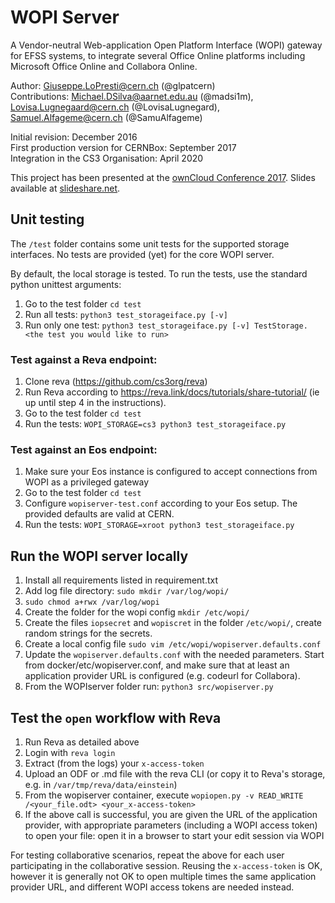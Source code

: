 # WOPI Server

A Vendor-neutral Web-application Open Platform Interface (WOPI) gateway for EFSS systems,
to integrate several Office Online platforms including Microsoft Office Online and Collabora Online.

Author: Giuseppe.LoPresti@cern.ch (@glpatcern) <br/>
Contributions: Michael.DSilva@aarnet.edu.au (@madsi1m), Lovisa.Lugnegaard@cern.ch (@LovisaLugnegard), Samuel.Alfageme@cern.ch (@SamuAlfageme)

Initial revision: December 2016 <br/>
First production version for CERNBox: September 2017 <br/>
Integration in the CS3 Organisation: April 2020

This project has been presented at the [ownCloud Conference 2017](https://occon17.owncloud.org).
Slides available at [slideshare.net](https://www.slideshare.net/giuseppelopresti/collaborative-editing-and-more-in-cernbox).

## Unit testing

The `/test` folder contains some unit tests for the supported storage interfaces. No tests are provided (yet) for the core WOPI server.

By default, the local storage is tested. To run the tests, use the standard python unittest arguments:

1. Go to the test folder `cd test`
2. Run all tests: `python3 test_storageiface.py [-v]`
3. Run only one test: `python3 test_storageiface.py [-v] TestStorage.<the test you would like to run>`

### Test against a Reva endpoint:

1. Clone reva (https://github.com/cs3org/reva)
2. Run Reva according to <https://reva.link/docs/tutorials/share-tutorial/> (ie up until step 4 in the instructions).
3. Go to the test folder `cd test`
4. Run the tests: `WOPI_STORAGE=cs3 python3 test_storageiface.py`

### Test against an Eos endpoint:

1. Make sure your Eos instance is configured to accept connections from WOPI as a privileged gateway
2. Go to the test folder `cd test`
3. Configure `wopiserver-test.conf` according to your Eos setup. The provided defaults are valid at CERN.
4. Run the tests: `WOPI_STORAGE=xroot python3 test_storageiface.py`

## Run the WOPI server locally
1. Install all requirements listed in requirement.txt
2. Add log file directory: `sudo mkdir /var/log/wopi/`
3. `sudo chmod a+rwx /var/log/wopi`
4. Create the folder for the wopi config `mkdir /etc/wopi/`
5. Create the files `iopsecret` and `wopiscret` in the folder `/etc/wopi/`, create random strings for the secrets.
6. Create a local config file `sudo vim /etc/wopi/wopiserver.defaults.conf`
7. Update the `wopiserver.defaults.conf` with the needed parameters. Start from docker/etc/wopiserver.conf, and make sure that at least an application provider URL is configured (e.g. codeurl for Collabora).
8. From the WOPIserver folder run: `python3 src/wopiserver.py`

## Test the `open` workflow with Reva
1. Run Reva as detailed above
2. Login with `reva login`
3. Extract (from the logs) your `x-access-token`
4. Upload an ODF or .md file with the reva CLI (or copy it to Reva's storage, e.g. in `/var/tmp/reva/data/einstein`)
5. From the wopiserver container, execute `wopiopen.py -v READ_WRITE /<your_file.odt> <your_x-access-token>`
6. If the above call is successful, you are given the URL of the application provider, with appropriate parameters (including a WOPI access token) to open your file: open it in a browser to start your edit session via WOPI

For testing collaborative scenarios, repeat the above for each user participating in the collaborative session. Reusing the `x-access-token` is OK, however it is generally not OK to open multiple times the same application provider URL, and different WOPI access tokens are needed instead.
